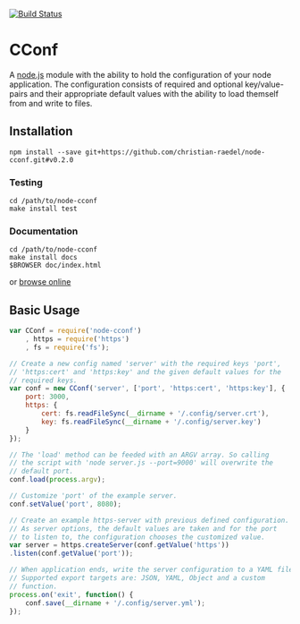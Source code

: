 [![Build Status](https://travis-ci.org/christian-raedel/node-cconf.svg?branch=master)](https://travis-ci.org/christian-raedel/node-cconf)

# CConf #

A [node.js](http://nodejs.org) module with the ability to hold the
configuration of your node application. The configuration consists of
required and optional key/value-pairs and their appropriate default
values with the ability to load themself from and write to files.

## Installation ##

```
npm install --save git+https://github.com/christian-raedel/node-cconf.git#v0.2.0
```

### Testing ###

```
cd /path/to/node-cconf
make install test
```

### Documentation ###

```
cd /path/to/node-cconf
make install docs
$BROWSER doc/index.html
```
or [browse
online](http://christian-raedel.github.io/node-cconf/doc/index.html)

## Basic Usage ##

``` Javascript
var CConf = require('node-cconf')
    , https = require('https')
    , fs = require('fs');

// Create a new config named 'server' with the required keys 'port',
// 'https:cert' and 'https:key' and the given default values for the
// required keys.
var conf = new CConf('server', ['port', 'https:cert', 'https:key'], {
    port: 3000,
    https: {
        cert: fs.readFileSync(__dirname + '/.config/server.crt'),
        key: fs.readFileSync(__dirname + '/.config/server.key')
    }
});

// The 'load' method can be feeded with an ARGV array. So calling
// the script with 'node server.js --port=9000' will overwrite the
// default port.
conf.load(process.argv);

// Customize 'port' of the example server.
conf.setValue('port', 8080);

// Create an example https-server with previous defined configuration.
// As server options, the default values are taken and for the port
// to listen to, the configuration chooses the customized value.
var server = https.createServer(conf.getValue('https'))
.listen(conf.getValue('port'));

// When application ends, write the server configuration to a YAML file.
// Supported export targets are: JSON, YAML, Object and a custom
// function.
process.on('exit', function() {
    conf.save(__dirname + '/.config/server.yml');
});
```
